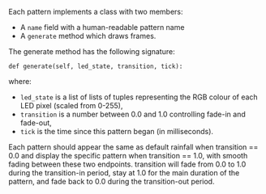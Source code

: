 Each pattern implements a class with two members:
 - A `name` field with a human-readable pattern name
 - A `generate` method which draws frames.

The generate method has the following signature:

```
def generate(self, led_state, transition, tick):
```

where:
 - `led_state` is a list of lists of tuples representing the RGB colour of
   each LED pixel (scaled from 0-255),
 - `transition` is a number between 0.0 and 1.0 controlling fade-in and
   fade-out,
 - `tick` is the time since this pattern began (in milliseconds).

Each pattern should appear the same as default rainfall when transition == 0.0
and display the specific pattern when transition == 1.0, with smooth fading
between these two endpoints.  transition will fade from 0.0 to 1.0 during the
transition-in period, stay at 1.0 for the main duration of the pattern, and
fade back to 0.0 during the transition-out period.
